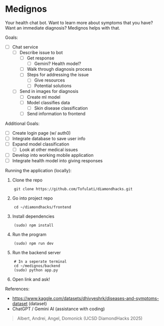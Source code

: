 # Medignos

Your health chat bot. Want to learn more about symptoms that you have? Want an immediate diagnosis? Medignos helps with that.

Goals:
- [ ] Chat service
  - [ ] Describe issue to bot
    - [ ] Get response
      - [ ] Gemini? Health model?
    - [ ] Walk through diagnosis process
    - [ ] Steps for addressing the issue
      - [ ] Give resources
      - [ ] Potential solutions
  - [ ] Send in images for diagnosis
    - [ ] Create ml model
    - [ ] Model classifies data
      - [ ] Skin disease classification
    - [ ] Send information to frontend

Additional Goals:
- [ ] Create login page (w/ auth0)
- [ ] Integrate database to save user info
- [ ] Expand model classification
  - [ ] Look at other medical issues
- [ ] Develop into working mobile application
- [ ] Integrate health model into giving responses

Running the application (locally):
1. Clone the repo
```
    git clone https://github.com/Tofulati/diamondhacks.git
```
2. Go into project repo
```
    cd ~/diamondhacks/frontend
```
3. Install dependencies
```
    (sudo) npm install
```
4. Run the program
```
    (sudo) npm run dev
```
5. Run the backend server
```
    # In a seperate terminal
    cd ~/medignos/backend
    (sudo) python app.py
```
6. Open link and ask!

References:
- https://www.kaggle.com/datasets/dhivyeshrk/diseases-and-symptoms-dataset (dataset)
- ChatGPT / Gemini AI (assistance with coding)


> Albert, Andrei, Angel, Domonick (UCSD DiamondHacks 2025)